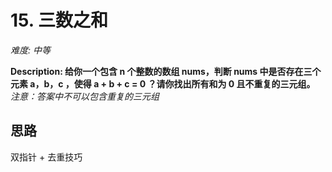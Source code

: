 # 15. 三数之和

*难度: 中等*

**Description: 给你一个包含 n 个整数的数组 nums，判断 nums 中是否存在三个元素 a，b，c ，使得 a + b + c = 0 ？请你找出所有和为 0 且不重复的三元组。**  
*注意：答案中不可以包含重复的三元组*

## 思路  
双指针 + 去重技巧
